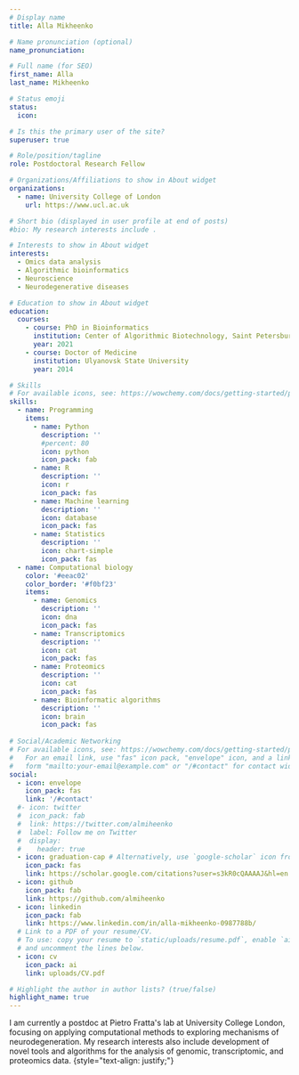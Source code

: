 ```yaml
---
# Display name
title: Alla Mikheenko

# Name pronunciation (optional)
name_pronunciation: 

# Full name (for SEO)
first_name: Alla
last_name: Mikheenko

# Status emoji
status:
  icon: 

# Is this the primary user of the site?
superuser: true

# Role/position/tagline
role: Postdoctoral Research Fellow

# Organizations/Affiliations to show in About widget
organizations:
  - name: University College of London
    url: https://www.ucl.ac.uk

# Short bio (displayed in user profile at end of posts)
#bio: My research interests include .

# Interests to show in About widget
interests:
  - Omics data analysis
  - Algorithmic bioinformatics
  - Neuroscience
  - Neurodegenerative diseases

# Education to show in About widget
education:
  courses:
    - course: PhD in Bioinformatics
      institution: Center of Algorithmic Biotechnology, Saint Petersburg State University
      year: 2021
    - course: Doctor of Medicine
      institution: Ulyanovsk State University
      year: 2014

# Skills
# For available icons, see: https://wowchemy.com/docs/getting-started/page-builder/#icons
skills:
  - name: Programming
    items:
      - name: Python
        description: ''
        #percent: 80
        icon: python
        icon_pack: fab
      - name: R
        description: ''
        icon: r
        icon_pack: fas
      - name: Machine learning
        description: ''
        icon: database
        icon_pack: fas
      - name: Statistics
        description: ''
        icon: chart-simple
        icon_pack: fas
  - name: Computational biology
    color: '#eeac02'
    color_border: '#f0bf23'
    items:
      - name: Genomics
        description: ''
        icon: dna
        icon_pack: fas
      - name: Transcriptomics
        description: ''
        icon: cat
        icon_pack: fas
      - name: Proteomics
        description: ''
        icon: cat
        icon_pack: fas
      - name: Bioinformatic algorithms
        description: ''
        icon: brain
        icon_pack: fas
      
# Social/Academic Networking
# For available icons, see: https://wowchemy.com/docs/getting-started/page-builder/#icons
#   For an email link, use "fas" icon pack, "envelope" icon, and a link in the
#   form "mailto:your-email@example.com" or "/#contact" for contact widget.
social:
  - icon: envelope
    icon_pack: fas
    link: '/#contact'
  #- icon: twitter
  #  icon_pack: fab
  #  link: https://twitter.com/almiheenko
  #  label: Follow me on Twitter
  #  display:
  #    header: true
  - icon: graduation-cap # Alternatively, use `google-scholar` icon from `ai` icon pack
    icon_pack: fas
    link: https://scholar.google.com/citations?user=s3kR0cQAAAAJ&hl=en
  - icon: github
    icon_pack: fab
    link: https://github.com/almiheenko
  - icon: linkedin
    icon_pack: fab
    link: https://www.linkedin.com/in/alla-mikheenko-0987788b/
  # Link to a PDF of your resume/CV.
  # To use: copy your resume to `static/uploads/resume.pdf`, enable `ai` icons in `params.yaml`,
  # and uncomment the lines below.
  - icon: cv
    icon_pack: ai
    link: uploads/CV.pdf

# Highlight the author in author lists? (true/false)
highlight_name: true
---
```


I am currently a postdoc at Pietro Fratta's lab at University College London, focusing on applying computational methods to exploring mechanisms of neurodegeneration. My research interests also include development of novel tools and algorithms for the analysis of genomic, transcriptomic, and proteomics data. 
{style="text-align: justify;"}
